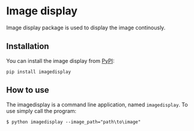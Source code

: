 # Image display

Image display package is used to display the image continously.

## Installation

You can install the image display from [PyPI](https://pypi.org/project/imagedisplay/):

    pip install imagedisplay

## How to use

The imagedisplay is a command line application, named `imagedisplay`. To use simply call the program:

    $ python imagedisplay --image_path="path\to\image"